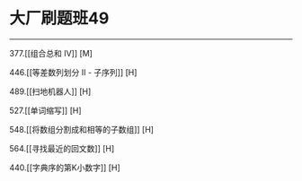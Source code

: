 # 大厂刷题班49

---


377.[[组合总和 Ⅳ]]  [M]

446.[[等差数列划分 II - 子序列]] [H]

489.[[扫地机器人]] [H]

527.[[单词缩写]]  [H]

548.[[将数组分割成和相等的子数组]] [H]

564.[[寻找最近的回文数]] [H]

440.[[字典序的第K小数字]] [H]
